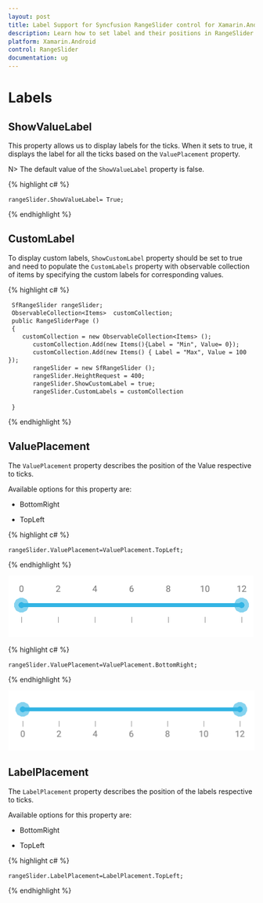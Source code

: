 ```yaml
---
layout: post
title: Label Support for Syncfusion RangeSlider control for Xamarin.Android
description: Learn how to set label and their positions in RangeSlider control
platform: Xamarin.Android
control: RangeSlider
documentation: ug
---
```


# Labels

## ShowValueLabel

This property allows us to display labels for the ticks. When it sets to true, it displays the label for all the ticks based on the `ValuePlacement` property.

N> The default value of the `ShowValueLabel` property is false.

{% highlight c# %}

	rangeSlider.ShowValueLabel= True;

{% endhighlight %}

## CustomLabel

To display custom labels, `ShowCustomLabel` property should be set to true and need to populate the `CustomLabels` property with observable collection of items by specifying the custom labels for corresponding values.

{% highlight c# %}
	
	 SfRangeSlider rangeSlider; 
	 ObservableCollection<Items>  customCollection;
	 public RangeSliderPage ()
     {
       	customCollection = new ObservableCollection<Items> ();
           customCollection.Add(new Items(){Label = "Min", Value= 0});
           customCollection.Add(new Items() { Label = "Max", Value = 100 });
		   rangeSlider = new SfRangeSlider ();
           rangeSlider.HeightRequest = 400;
           rangeSlider.ShowCustomLabel = true;
           rangeSlider.CustomLabels = customCollection

	 }

{% endhighlight %}


## ValuePlacement

The `ValuePlacement` property describes the position of the Value respective to ticks. 

Available options for this property are:

* BottomRight

* TopLeft

{% highlight c# %}

	rangeSlider.ValuePlacement=ValuePlacement.TopLeft;

{% endhighlight %}

![](images/value-TopLeft.png)

{% highlight c# %}

	rangeSlider.ValuePlacement=ValuePlacement.BottomRight;

{% endhighlight %}

![](images/Value-BottomRight.png)

## LabelPlacement

The `LabelPlacement` property describes the position of the labels respective to ticks. 

Available options for this property are:

* BottomRight

* TopLeft

{% highlight c# %}

	rangeSlider.LabelPlacement=LabelPlacement.TopLeft;

{% endhighlight %}
